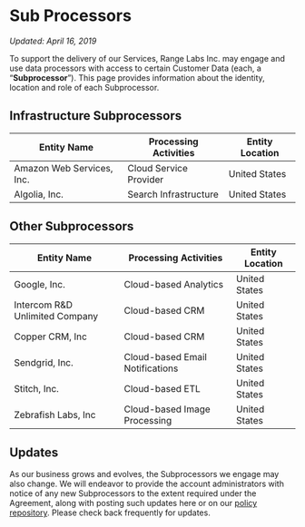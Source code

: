 # Sub Processors

_Updated: April 16, 2019_

To support the delivery of our Services, Range Labs Inc. may engage and use data processors with access to certain Customer Data (each, a “**Subprocessor**”). This page provides information about the identity, location and role of each Subprocessor.

## Infrastructure Subprocessors

| Entity Name               | Processing Activities  | Entity Location |
| ------------------------- | ---------------------- | --------------- |
| Amazon Web Services, Inc. | Cloud Service Provider | United States   |
| Algolia, Inc.             | Search Infrastructure  | United States   |

## Other Subprocessors

| Entity Name                    | Processing Activities           | Entity Location |
| ------------------------------ | ------------------------------- | --------------- |
| Google, Inc.                   | Cloud-based Analytics           | United States   |
| Intercom R&D Unlimited Company | Cloud-based CRM                 | United States   |
| Copper CRM, Inc                | Cloud-based CRM                 | United States   |
| Sendgrid, Inc.                 | Cloud-based Email Notifications | United States   |
| Stitch, Inc.                   | Cloud-based ETL                 | United States   |
| Zebrafish Labs, Inc            | Cloud-based Image Processing    | United States   |

## Updates

As our business grows and evolves, the Subprocessors we engage may also change.
We will endeavor to provide the account administrators with notice of any new
Subprocessors to the extent required under the Agreement, along with posting
such updates here or on our [policy repository](https://github.com/range-labs/range-policy).
Please check back frequently for updates.

